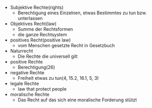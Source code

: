- Subjektive Rechte(rights)
	- Berechtigung eines Einzelnen, etwas Bestimmtes zu tun bzw. unterlassen
- Objektives Recht(law)
	- Summe der Rechtsformen
	- die ganze Rechtsystem
- positives Recht(positive law)
	- vom Menschen gesetzte Recht in Gesetzbuch
- Naturrecht
	- Die Rechte die universell gilt
- positive Rechte
	- Berechtigung(26)
- negative Rechte
	- Freiheit etwas zu tun(4, 15.2, 16.1, 5, 3)
- legale Rechte
	- law that protect people
- moralische Rechte
	- Das Recht auf das sich eine moralische Forderung stützt